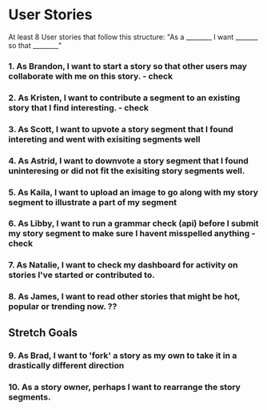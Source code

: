 # User Stories

At least 8 User stories that follow this structure: "As a ________ I want _______ so that ________"

### 1. As Brandon, I want to start a story so that other users may collaborate with me on this story. - check

### 2. As Kristen, I want to contribute a segment to an existing story that I find interesting. - check

### 3. As Scott, I want to upvote a story segment that I found intereting and went with exisiting segments well

### 4. As Astrid, I want to downvote a story segment that I found uninteresing or did not fit the exisiting story segments well.

### 5. As Kaila, I want to upload an image to go along with my story segment to illustrate a part of my segment

### 6. As Libby, I want to run a grammar check (api) before I submit my story segment to make sure I havent misspelled anything - check

### 7. As Natalie, I want to check my dashboard for activity on stories I've started or contributed to.

### 8. As James, I want to read other stories that might be hot, popular or trending now. ??


## Stretch Goals

### 9. As Brad, I want to 'fork' a story as my own to take it in a drastically different direction

### 10. As a story owner, perhaps I want to rearrange the story segments.
